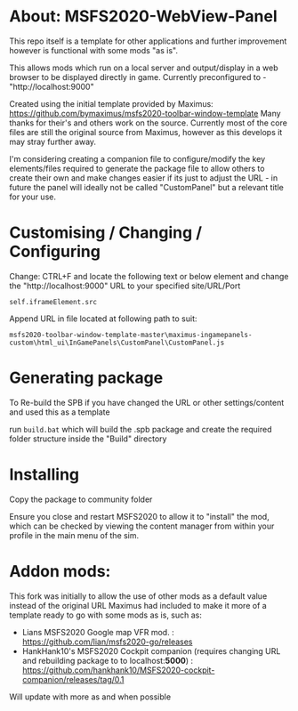# About: MSFS2020-WebView-Panel
This repo itself is a template for other applications and further improvement however is functional with some mods "as is".

This allows mods which run on a local server and output/display in a web browser to be displayed directly in game. Currently preconfigured to - "http://localhost:9000"

Created using the initial template provided by Maximus: https://github.com/bymaximus/msfs2020-toolbar-window-template Many thanks for their's and others work on the source. Currently most of the core files are still the original source from Maximus, however as this develops it may stray further away. 

I'm considering creating a companion file to configure/modify the key elements/files required to generate the package file to allow others to create their own and make changes easier if its just to adjust the URL - in future the panel will ideally not be called "CustomPanel" but a relevant title for your use.

# Customising / Changing / Configuring
Change: CTRL+F and locate the following text or below element and change the "http://localhost:9000" URL to your specified site/URL/Port

`self.iframeElement.src` 

Append URL in file located at following path to suit:

`msfs2020-toolbar-window-template-master\maximus-ingamepanels-custom\html_ui\InGamePanels\CustomPanel\CustomPanel.js`


# Generating package
To Re-build the SPB if you have changed the URL or other settings/content and used this as a template 

run `build.bat` which will build the .spb package and create the required folder structure inside the "Build" directory 

# Installing
Copy the package to community folder

Ensure you close and restart MSFS2020 to allow it to "install" the mod, which can be checked by viewing the content manager from within your profile in the main menu of the sim.


# Addon mods:

This fork was initially to allow the use of other mods as a default value instead of the original URL Maximus had included to make it more of a template ready to go with some mods as is, such as:

* Lians MSFS2020 Google map VFR mod. : https://github.com/lian/msfs2020-go/releases
* HankHank10's MSFS2020 Cockpit companion (requires changing URL and rebuilding package to to localhost:**5000**) : https://github.com/hankhank10/MSFS2020-cockpit-companion/releases/tag/0.1

Will update with more as and when possible
